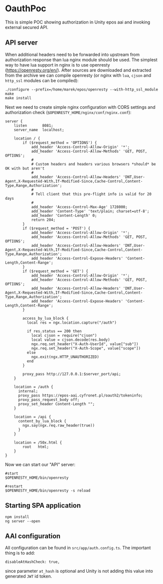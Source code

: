 # OauthPoc

This is simple POC showing authorization in Unity epos aai and invoking external
secured API.

## API server

When additional headers need to be forwarded into upstream from
authorization response than lua nginx module should be used.
The simplest way to have lua support in nginx is to use openresty
(https://openresty.org/en/). After sources are downloaded and extracted
from the archive we can compile openresty (or nginx with `lua`, `cjson`
and `http_ssl` modules can be compiled):

```
./configure --prefix=/home/marek/epos/openresty --with-http_ssl_module
make
make install
```

Next we need to create simple nginx configuration with CORS settings and
authorization check (`$OPENRESTY_HOME/nginx/conf/nginx.conf`):

```
server {
    listen       8081;
    server_name  localhost;

    location / {
        if ($request_method = 'OPTIONS') {
            add_header 'Access-Control-Allow-Origin' '*';
            add_header 'Access-Control-Allow-Methods' 'GET, POST, OPTIONS';
            #
            # Custom headers and headers various browsers *should* be OK with but aren't
            #
            add_header 'Access-Control-Allow-Headers' 'DNT,User-Agent,X-Requested-With,If-Modified-Since,Cache-Control,Content-Type,Range,Authorization';
            #
            # Tell client that this pre-flight info is valid for 20 days
            #
            add_header 'Access-Control-Max-Age' 1728000;
            add_header 'Content-Type' 'text/plain; charset=utf-8';
            add_header 'Content-Length' 0;
            return 204;
        }
        if ($request_method = 'POST') {
            add_header 'Access-Control-Allow-Origin' '*';
            add_header 'Access-Control-Allow-Methods' 'GET, POST, OPTIONS';
            add_header 'Access-Control-Allow-Headers' 'DNT,User-Agent,X-Requested-With,If-Modified-Since,Cache-Control,Content-Type,Range,Authorization';
            add_header 'Access-Control-Expose-Headers' 'Content-Length,Content-Range';
        }
        if ($request_method = 'GET') {
            add_header 'Access-Control-Allow-Origin' '*';
            add_header 'Access-Control-Allow-Methods' 'GET, POST, OPTIONS';
            add_header 'Access-Control-Allow-Headers' 'DNT,User-Agent,X-Requested-With,If-Modified-Since,Cache-Control,Content-Type,Range,Authorization';
            add_header 'Access-Control-Expose-Headers' 'Content-Length,Content-Range';
        }

        access_by_lua_block {
          local res = ngx.location.capture("/auth")

          if res.status == 200 then
            local cjson = require("cjson")
            local value = cjson.decode(res.body)
            ngx.req.set_header("X-Auth-UserId", value["sub"])
            ngx.req.set_header("X-Auth-Scope", value["scope"])
          else
            ngx.exit(ngx.HTTP_UNAUTHORIZED)
          end
        }

        proxy_pass http://127.0.0.1:$server_port/api;
    }

    location = /auth {
      internal;
      proxy_pass https://epos-aai.cyfronet.pl/oauth2/tokeninfo;
      proxy_pass_request_body off;
      proxy_set_header Content-Length "";
    }

    location = /api {
      content_by_lua_block {
        ngx.say(ngx.req.raw_header(true))
      }
    }

    location = /50x.html {
        root   html;
    }
}
```

Now we can start our "API" server:

```
#start
$OPENRESTY_HOME/bin/openresty

#restart
$OPENRESTY_HOME/bin/openresty -s reload
```

## Starting SPA application

```
npm install
ng server --open
```

## AAI configuration

All configuration can be found in `src/app/auth.config.ts`. The important thing
is to add:

```
disableAtHashCheck: true,
```

since parameter `at_hash` is optional and Unity is not adding this value into
generated `JWT` id token.
